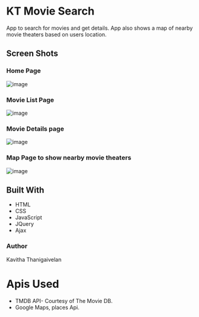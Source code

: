 
# KT Movie Search

App to search for movies and get details. App also shows a map of nearby movie theaters based on users location.

## Screen Shots
### Home Page
![image](https://user-images.githubusercontent.com/33758117/35697000-d0a830b4-073d-11e8-96ca-3490dbf67271.png)

### Movie List Page
![image](https://user-images.githubusercontent.com/33758117/35697007-d6aacd82-073d-11e8-8ba3-466d9f901565.png)

### Movie Details page
![image](https://user-images.githubusercontent.com/33758117/35697018-ddb1761c-073d-11e8-809d-099af50d975c.png)

### Map Page to show nearby movie theaters
![image](https://user-images.githubusercontent.com/33758117/35697040-e8f8ef00-073d-11e8-993c-0f78b938da60.png)

## Built With
- HTML
- CSS
- JavaScript
- JQuery
- Ajax

### Author
Kavitha Thanigaivelan

# Apis Used
- TMDB API- Courtesy of The Movie DB.
- Google Maps, places Api.
